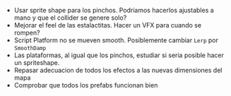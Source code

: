 * Usar sprite shape para los pinchos. Podriamos hacerlos ajustables a mano y que el collider se genere solo?
* Mejorar el feel de las estalactitas. Hacer un VFX para cuando se rompen?
* Script Platform no se mueven smooth. Posiblemente cambiar `Lerp` por `SmoothDamp`
* Las plataformas, al igual que los pinchos, estudiar si seria posible hacer un spriteshape.
* Repasar adecuacion de todos los efectos a las nuevas dimensiones del mapa
* Comprobar que todos los prefabs funcionan bien